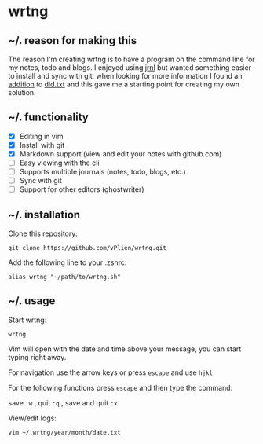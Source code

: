 # wrtng



## ~/. reason for making this
The reason I'm creating wrtng is to have a program on the command line for my notes, todo and blogs.
I enjoyed using [jrnl](https://jrnl.sh/) but wanted something easier to install and sync with git, when looking for more information I found an [addition](https://marmelab.com/blog/2018/11/08/a-developers-diary.html) to [did.txt](https://theptrk.com/2018/07/11/did-txt-file/) and this gave me a starting point for creating my own solution. 

## ~/. functionality
- [x] Editing in vim 
- [x] Install with git
- [x] Markdown support (view and edit your notes with github.com)
- [ ] Easy viewing with the cli
- [ ] Supports multiple journals (notes, todo, blogs, etc.)
- [ ] Sync with git
- [ ] Support for other editors (ghostwriter)

## ~/. installation
Clone this repository:
```
git clone https://github.com/vPlien/wrtng.git
```

Add the following line to your .zshrc:
```
alias wrtng "~/path/to/wrtng.sh"
```

## ~/. usage
Start wrtng: 
```
wrtng
```
Vim will open with the date and time above your message, you can start typing right away.

For navigation use the arrow keys or press `escape` and use `hjkl` 

For the following functions press `escape` and then type the command:

save `:w` , quit `:q` , save and quit `:x`


View/edit logs:
```
vim ~/.wrtng/year/month/date.txt
```

